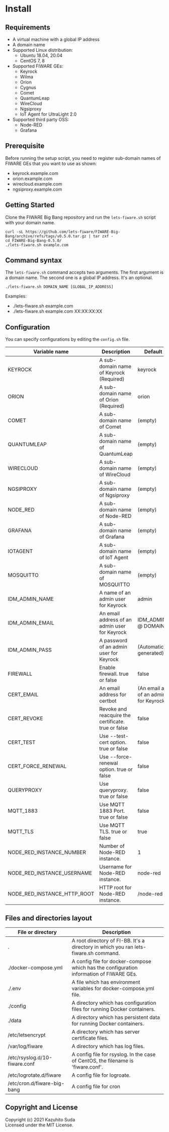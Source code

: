 # Install

## Requirements

-   A virtual machine with a global IP address
-   A domain name
-   Supported Linux distribution:
    -   Ubuntu 18.04, 20.04
    -   CentOS 7, 8
-   Supported FIWARE GEs:
    -   Keyrock
    -   Wilma
    -   Orion
    -   Cygnus
    -   Comet
    -   QuantumLeap
    -   WireCloud
    -   Ngsiproxy
    -   IoT Agent for UltraLight 2.0
-   Supported third party OSS:
    -   Node-RED
    -   Grafana

## Prerequisite

Before running the setup script, you need to register sub-domain names of FIWARE GEs that you want to use as shown:

-   keyrock.example.com
-   orion.example.com
-   wirecloud.example.com
-   ngsiproxy.example.com

## Getting Started

Clone the FIWARE Big Bang repository and run the `lets-fiware.sh` script with your domain name.

```
curl -sL https://github.com/lets-fiware/FIWARE-Big-Bang/archive/refs/tags/v0.5.0.tar.gz | tar zxf -
cd FIWARE-Big-Bang-0.5.0/
./lets-fiware.sh example.com
```

## Command syntax

The `lets-fiware.sh` command accepts two arguments. The first argument is a domain name. The second one is
a global IP address. It's an optional.

```
./lets-fiware.sh DOMAIN_NAME [GLOBAL_IP_ADDRESS]
```

Examples:

-   ./lets-fiware.sh example.com
-   ./lets-fiware.sh example.com XX:XX:XX:XX

## Configuration

You can specify configurations by editing the `config.sh` file.

| Variable name                   | Description                                         | Default value                                   |
| ------------------------------- | --------------------------------------------------- | ----------------------------------------------- |
| KEYROCK                         | A sub-domain name of Keyrock (Required)             | keyrock                                         |
| ORION                           | A sub-domain name of Orion (Required)               | orion                                           |
| COMET                           | A sub-domain name of Comet                          | (empty)                                         |
| QUANTUMLEAP                     | A sub-domain name of QuantumLeap                    | (empty)                                         |
| WIRECLOUD                       | A sub-domain name of WireCloud                      | (empty)                                         |
| NGSIPROXY                       | A sub-domain name of Ngsiproxy                      | (empty)                                         |
| NODE\_RED                       | A sub-domain name of Node-RED                       | (empty)                                         |
| GRAFANA                         | A sub-domain name of Grafana                        | (empty)                                         |
| IOTAGENT                        | A sub-domain name of IoT Agent                      | (empty)                                         |
| MOSQUITTO                       | A sub-domain name of MOSQUITTO                      | (empty)                                         |
| IDM\_ADMIN\_NAME                | A name of an admin user for Keyrock                 | admin                                           |
| IDM\_ADMIN\_EMAIL               | An email address of an admin user for Keyrock       | IDM\_ADMIN\_NAME @ DOMAIN\_NAME                 |
| IDM\_ADMIN\_PASS                | A password of an admin user for Keyrock             | (Automatically generated)                       |
| FIREWALL                        | Enable firewall. true or false                      | false                                           |
| CERT\_EMAIL                     | An email address for certbot                        | (An email address of an admin user for Keyrock) |
| CERT\_REVOKE                    | Revoke and reacquire the certificate. true or false | false                                           |
| CERT\_TEST                      | Use --test-cert option. true or false               | false                                           |
| CERT\_FORCE\_RENEWAL            | Use --force-renewal option. true or false           | false                                           |
| QUERYPROXY                      | Use queryproxy. true or false                       | false                                           |
| MQTT\_1883                      | Use MQTT 1883 Port. true or false                   | false                                           |
| MQTT\_TLS                       | Use MQTT TLS. true or false                         | true                                            |
| NODE\_RED\_INSTANCE\_NUMBER     | Number of Node-RED instance.                        | 1                                               |
| NODE\_RED\_INSTANCE\_USERNAME   | Username for Node-RED instance.                     | node-red                                        |
| NODE\_RED\_INSTANCE\_HTTP\_ROOT | HTTP root for Node-RED instance.                    | /node-red                                       |

## Files and directories layout

| File or directory             | Description                                                                             |
| ----------------------------- | --------------------------------------------------------------------------------------- |
| .                             | A root directory of FI-BB. It's a directory in which you ran lets-fiware.sh command.    |
| ./docker-compose.yml          | A config file for docker-compose which has the configuration information of FIWARE GEs. |
| ./.env                        | A file which has environment variables for docker-compose.yml file.                     |
| ./config                      | A directory which has configuration files for running Docker containers.                |
| ./data                        | A directory which has persistent data for running Docker containers.                    |
| /etc/letsencrypt              | A directory which has server certificate files.                                         |
| /var/log/fiware               | A directory which has log files.                                                        |
| /etc/rsyslog.d/10-fiware.conf | A config file for rsyslog. In the case of CentOS, the filename is 'fiware.conf'.        |
| /etc/logrotate.d/fiware       | A config file for logroate.                                                             |
| /etc/cron.d/fiware-big-bang   | A config file for cron                                                                  |

## Copyright and License

Copyright (c) 2021 Kazuhito Suda<br>
Licensed under the MIT License.
